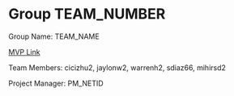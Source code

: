 # Group TEAM_NUMBER
Group Name: TEAM_NAME

[MVP Link](https://docs.google.com/document/d/1xFI9DDdO5HZAcu36Y6NL-RTDry5E3WHkfy-ZEWuqbXM/edit?usp=sharing)

Team Members: cicizhu2, jaylonw2, warrenh2, sdiaz66, mihirsd2

Project Manager: PM_NETID
